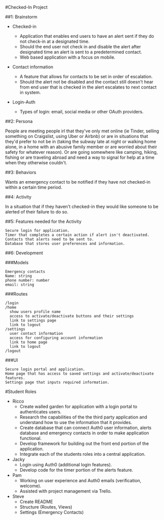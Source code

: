 #Checked-In Project


##1: Brainstorm

* Checked-in
    * Application that enables end users to have an alert sent if they do not check-in at a designated time.
    * Should the end user not check in and disable the alert after designated time an alert is sent to a predetermined contact.
    * Web based application with a focus on mobile.

* Contact information
    * A feature that allows for contacts to be set in order of escalation.
    * Should the alert not be disabled and the contact still doesn't hear from end user that is checked in the alert escalates to next contact in system.

* Login-Auth
    * Types of login: email, social media or other OAuth providers.

##2: Persona

   People are meeting people irl that they've only met online (ie Tinder, selling something on Craigslist, using Uber or Airbnb) or are in situations that they'd prefer to not be in (taking the subway late at night or walking home alone, in a home with an abusive family member or are worried about their safety for whatever reason). Or are going somewhere like camping, hiking, fishing or are traveling abroad and need a way to signal for help at a time when they otherwise couldn't.

##3: Behaviors

   Wants an emergency contact to be notified if they have not checked-in within a certain time period.

##4: Activity

  In a situation that if they haven't checked-in they would like someone to be alerted of their failure to do so.

##5: Features needed for the Activity

    Secure login for application.
    Timer that completes a certain action if alert isn't deactivated.
    Contacts that alerts need to be sent to.
    Database that stores user preferences and information.

##6: Development

###Models

    Emergency contacts
    Name: string
    phone number: number
    email: string

###Routes

    /login
    /home
      show users profile name
      access to activate/deactivate buttons and their settings
      link to settings page
      link to logout
    /settings
      user contact information
      access for configuring account information
      link to home page
      link to logout
    /logout    

###UI

    Secure login portal and application.
    Home page that has access to saved settings and activate/deactivate features.
    Settings page that inputs required information.


#Student Roles


* Ricco
  - Create walled garden for application with a login portal to authenticates users.
  - Research the capabilities of the the third party application and understand how to use the information that it provides.
  - Create database that can connect Auth0 user information, alerts database and emergency contacts in order to make application functional.
  - Develop framework for building out the front end portion of the application.
  - Integrate each of the students roles into a central application.  
* Jacky
  - Login using Auth0 (additional login features).
  - Develop code for the timer portion of the alerts feature.
* Pam
  - Working on user experience and Auth0 emails (verification, welcome).
  - Assisted with project management via Trello.
* Steve
  - Create README
  - Structure (Routes, Views)
  - Settings (Emergency Contacts)
